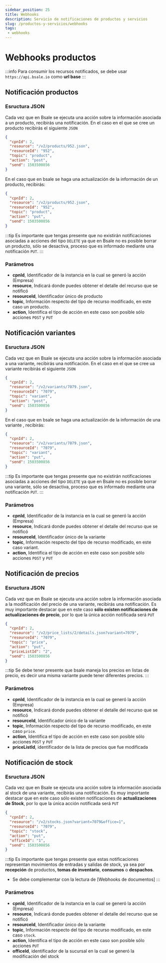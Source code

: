 ```yaml
---
sidebar_position: 25
title: Webhooks
description: Servicio de notificaciones de productos y servicios
slug: /productos-y-servicios/webhooks
tags: 
 - webhooks
---
```


# Webhooks productos
:::info
Para consumir los recursos notificados, se debe usar `https://api.bsale.io` como **url base**
:::

## Notificación productos
### Esructura JSON
Cada vez que en Bsale se ejecuta una acción sobre la información asociada a un producto, recibirás una notificación. En el caso en el que se cree un producto recibirás el siguiente `JSON`

```json
{
  "cpnId": 2,
  "resource": "/v2/products/952.json",
  "resourceId": "952",
  "topic": "product",
  "action": "post",
  "send": 1503500856
}
```
En el caso que en bsale se haga una actualización de la información de un producto, recibirás:
```json
{
  "cpnId": 2,
  "resource": "/v2/products/952.json",
  "resourceId": "952",
  "topic": "product",
  "action": "put",
  "send": 1503500856
}
```
:::tip
Es importante que tengas presente que no existirán notificaciones asociadas a acciones del tipo `DELETE` ya que en Bsale no es posible borrar un producto, sólo se desactiva, proceso que es informado mediante una notificación `PUT`.
:::

### Parámetros
- **cpnId**, Identificador de la instancia en la cual se generó la acción (Empresa)
- **resource**, Indicará donde puedes obtener el detalle del recurso que se notificó
- **resourceId**, Identificador único de producto
- **topic**, Información respecto del tipo de recurso modificado, en este caso un producto.
- **action**, Identifica el tipo de acción en este caso son posible sólo acciones `POST` y `PUT`

## Notificación variantes
### Esructura JSON
Cada vez que en Bsale se ejecuta una acción sobre la información asociada a una variante, recibirás una notificación. En el caso en el que se cree ua variante recibirás el siguiente `JSON`

```json
{
  "cpnId": 2,
  "resource": "/v2/variants/7079.json",
  "resourceId": "7079",
  "topic": "variant",
  "action": "post",
  "send": 1503500856
}
```
En el caso que en bsale se haga una actualización de la información de una variante , recibirás:
```json
{
  "cpnId": 2,
  "resource": "/v2/variants/7079.json",
  "resourceId": "7079",
  "topic": "variant",
  "action": "put",
  "send": 1503500856
}
```
:::tip
Es importante que tengas presente que no existirán notificaciones asociadas a acciones del tipo `DELETE` ya que en Bsale no es posible borrar una variante, sólo se desactiva, proceso que es informado mediante una notificación `PUT`.
:::

### Parámetros
- **cpnId**, Identificador de la instancia en la cual se generó la acción (Empresa)
- **resource**, Indicará donde puedes obtener el detalle del recurso que se notificó
- **resourceId**, Identificador único de la variante
- **topic**, Información respecto del tipo de recurso modificado, en este caso variant.
- **action**, Identifica el tipo de acción en este caso son posible sólo acciones `POST` y `PUT`

## Notificación de precios
### Esructura JSON
Cada vez que en Bsale se ejecuta una acción sobre la información asociada a la modificación del precio de una variante, recibirás una notificación. Es muy importante destacar que en este caso **sólo existen notificaciones de actualizaciones de precio**, por lo que la única acción notificada será `PUT`

```json
{
  "cpnId": 2,
  "resource": "/v2/price_lists/2/details.json?variant=7079",
  "resourceId": "7079",
  "topic": "price",
  "action": "put",
  "priceListId": "2",
  "send": 1503500856
}
```
:::tip
Se debe tener presente que bsale maneja los precios en listas de precio, es decir una misma variante puede tener diferentes precios.
:::

### Parámetros
- **cpnId**, Identificador de la instancia en la cual se generó la acción (Empresa)
- **resource**, Indicará donde puedes obtener el detalle del recurso que se notificó
- **resourceId**, Identificador único de la variante
- **topic**, Información respecto del tipo de recurso modificado, en este caso `price`.
- **action**, Identifica el tipo de acción en este caso son posible sólo acciones `POST` y `PUT`
- **priceListId**, identificador de la lista de precios que fue modificada

## Notificación de stock
### Esructura JSON
Cada vez que en Bsale se ejecuta una acción sobre la información asociada al stock de una variante, recibirás una notificación. Es muy importante destacar que en este caso sólo existen notificaciones de **actualizaciones de Stock**, por lo que la única acción notificada será `PUT`

```json
{
  "cpnId": 2,
  "resource": "/v2/stocks.json?variant=7079&office=1",
  "resourceId": "7079",
  "topic": "stock",
  "action": "put",
  "officeId": "1",
  "send": 1503500856
}
```
:::tip
Es importante que tengas presente que estas notificaciones representan movimientos de entradas y salidas de stock, ya sea por **recepción** de productos, **tomas de inventario**, **consumos** o **despachos**.
- Se debe complementar con la lectura de [Webhooks de documentos]
:::

### Parámetros
- **cpnId**, Identificador de la instancia en la cual se generó la acción (Empresa)
- **resource**, Indicará donde puedes obtener el detalle del recurso que se notificó
- **resourceId**, Identificador único de la variante
- **topic**, Información respecto del tipo de recurso modificado, en este caso `stock`.
- **action**, Identifica el tipo de acción en este caso son posible sólo acciones `PUT`
- **officeId**, identificador de la sucursal en la cual se generó la modificación del stock
